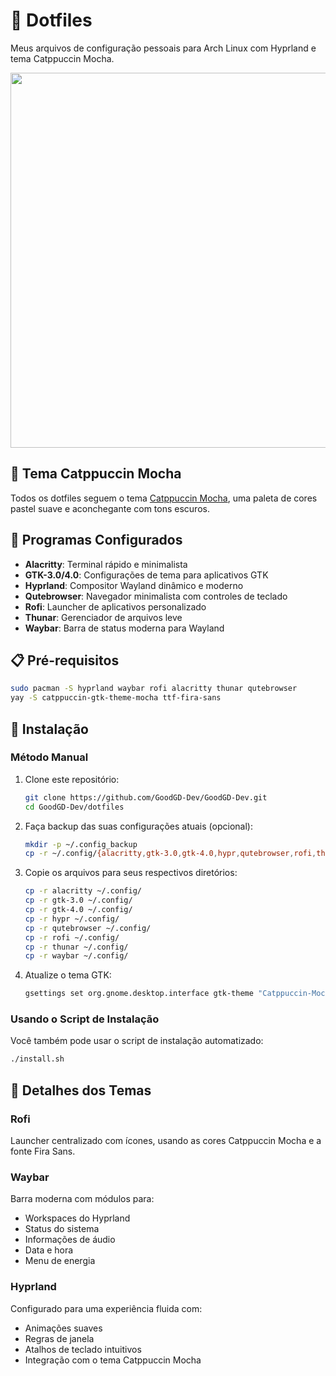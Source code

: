 # 🚀 Dotfiles

Meus arquivos de configuração pessoais para Arch Linux com Hyprland e tema Catppuccin Mocha.

<div align="center">
  <img src="https://raw.githubusercontent.com/catppuccin/catppuccin/main/assets/palette/macchiato.png" width="600px" />
</div>

## 🍮 Tema Catppuccin Mocha

Todos os dotfiles seguem o tema [Catppuccin Mocha](https://github.com/catppuccin/catppuccin), uma paleta de cores pastel suave e aconchegante com tons escuros.

## 🧩 Programas Configurados

- **Alacritty**: Terminal rápido e minimalista
- **GTK-3.0/4.0**: Configurações de tema para aplicativos GTK
- **Hyprland**: Compositor Wayland dinâmico e moderno
- **Qutebrowser**: Navegador minimalista com controles de teclado
- **Rofi**: Launcher de aplicativos personalizado
- **Thunar**: Gerenciador de arquivos leve
- **Waybar**: Barra de status moderna para Wayland

## 📋 Pré-requisitos

```bash
sudo pacman -S hyprland waybar rofi alacritty thunar qutebrowser
yay -S catppuccin-gtk-theme-mocha ttf-fira-sans
```

## 🔧 Instalação

### Método Manual

1. Clone este repositório:

   ```bash
   git clone https://github.com/GoodGD-Dev/GoodGD-Dev.git
   cd GoodGD-Dev/dotfiles
   ```

2. Faça backup das suas configurações atuais (opcional):

   ```bash
   mkdir -p ~/.config_backup
   cp -r ~/.config/{alacritty,gtk-3.0,gtk-4.0,hypr,qutebrowser,rofi,thunar,waybar} ~/.config_backup/
   ```

3. Copie os arquivos para seus respectivos diretórios:

   ```bash
   cp -r alacritty ~/.config/
   cp -r gtk-3.0 ~/.config/
   cp -r gtk-4.0 ~/.config/
   cp -r hypr ~/.config/
   cp -r qutebrowser ~/.config/
   cp -r rofi ~/.config/
   cp -r thunar ~/.config/
   cp -r waybar ~/.config/
   ```

4. Atualize o tema GTK:
   ```bash
   gsettings set org.gnome.desktop.interface gtk-theme "Catppuccin-Mocha"
   ```

### Usando o Script de Instalação

Você também pode usar o script de instalação automatizado:

```bash
./install.sh
```

## 🎨 Detalhes dos Temas

### Rofi

Launcher centralizado com ícones, usando as cores Catppuccin Mocha e a fonte Fira Sans.

### Waybar

Barra moderna com módulos para:

- Workspaces do Hyprland
- Status do sistema
- Informações de áudio
- Data e hora
- Menu de energia

### Hyprland

Configurado para uma experiência fluida com:

- Animações suaves
- Regras de janela
- Atalhos de teclado intuitivos
- Integração com o tema Catppuccin Mocha
